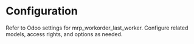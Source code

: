 # Configuration

Refer to Odoo settings for mrp_workorder_last_worker. Configure related models, access rights, and options as needed.

